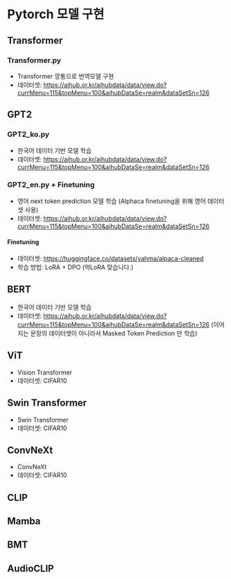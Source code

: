 # Pytorch 모델 구현

## Transformer

### Transformer.py

- Transformer 깡통으로 번역모델 구현
- 데이터셋: https://aihub.or.kr/aihubdata/data/view.do?currMenu=115&topMenu=100&aihubDataSe=realm&dataSetSn=126

## GPT2

### GPT2_ko.py

- 한국어 데이터 기반 모델 학습
- 데이터셋: https://aihub.or.kr/aihubdata/data/view.do?currMenu=115&topMenu=100&aihubDataSe=realm&dataSetSn=126

### GPT2_en.py + Finetuning

- 영어 next token prediction 모델 학습 (Alphaca finetuning을 위해 영어 데이터셋 사용)
- 데이터셋: https://aihub.or.kr/aihubdata/data/view.do?currMenu=115&topMenu=100&aihubDataSe=realm&dataSetSn=126

#### Finetuning

- 데이터셋: https://huggingface.co/datasets/yahma/alpaca-cleaned
- 학습 방법: LoRA + DPO (억LoRA 맞습니다.)

## BERT

- 한국어 데이터 기반 모델 학습
- 데이터셋: https://aihub.or.kr/aihubdata/data/view.do?currMenu=115&topMenu=100&aihubDataSe=realm&dataSetSn=126
  (이어지는 문장의 데이터셋이 아니라서 Masked Token Prediction 만 학습)

## ViT

- Vision Transformer
- 데이터셋: CIFAR10

## Swin Transformer

- Swin Transformer
- 데이터셋: CIFAR10

## ConvNeXt

- ConvNeXt
- 데이터셋: CIFAR10

## CLIP

## Mamba

## BMT

## AudioCLIP
